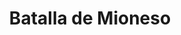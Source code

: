 ﻿---
title: "Batalla de Mioneso"
permalink: periodes_549.html
layout: periode
dataInici: -190
sidebar: periodes
pares:
  - 56:
    title: "Guerra Siria"
    dataInici: "(-192)"
    dataFi: "(-188)"

fills:
jocsPrincipals:
jocsEscenaris:
jocsEpoca:
  - title: "War Galley"
    bggId: 1894
    escenari: "Side"

jocsEpocaEscenaris:
---
